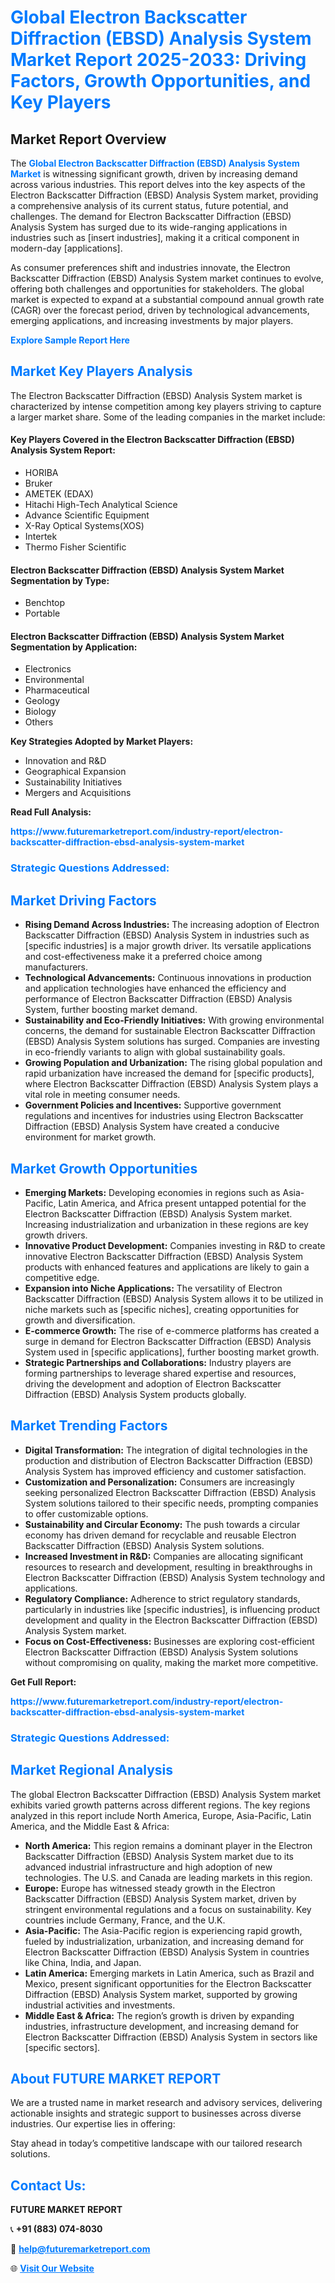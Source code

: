 <h1 style="color: #007BFF;">Global Electron Backscatter Diffraction (EBSD) Analysis System Market Report 2025-2033: Driving Factors, Growth Opportunities, and Key Players</h1>

<section id="overview">
<h2>Market Report Overview</h2>
<p>The <a href="https://www.futuremarketreport.com/industry-report/electron-backscatter-diffraction-ebsd-analysis-system-market" style="color: #007BFF; text-decoration: none;"><strong>Global Electron Backscatter Diffraction (EBSD) Analysis System Market</strong></a> is witnessing significant growth, driven by increasing demand across various industries. This report delves into the key aspects of the Electron Backscatter Diffraction (EBSD) Analysis System market, providing a comprehensive analysis of its current status, future potential, and challenges. The demand for Electron Backscatter Diffraction (EBSD) Analysis System has surged due to its wide-ranging applications in industries such as [insert industries], making it a critical component in modern-day [applications].</p>
<p>As consumer preferences shift and industries innovate, the Electron Backscatter Diffraction (EBSD) Analysis System market continues to evolve, offering both challenges and opportunities for stakeholders. The global market is expected to expand at a substantial compound annual growth rate (CAGR) over the forecast period, driven by technological advancements, emerging applications, and increasing investments by major players.</p>
</section>

<section id="overview">
<p><a href="https://www.futuremarketreport.com/request-sample/reportId=31842" style="color: #007BFF; text-decoration: none;"><strong>Explore Sample Report Here</strong></a></p>
</section>

<section id="key-players">
<h2 style="color: #007BFF;">Market Key Players Analysis</h2>
<p>The Electron Backscatter Diffraction (EBSD) Analysis System market is characterized by intense competition among key players striving to capture a larger market share. Some of the leading companies in the market include:</p>
<h4>Key Players Covered in the Electron Backscatter Diffraction (EBSD) Analysis System Report:</h4>
<ul><li>HORIBA</li><li>Bruker</li><li>AMETEK (EDAX)</li><li>Hitachi High-Tech Analytical Science</li><li>Advance Scientific Equipment</li><li>X-Ray Optical Systems(XOS)</li><li>Intertek</li><li>Thermo Fisher Scientific</li></ul>
<h4>Electron Backscatter Diffraction (EBSD) Analysis System Market Segmentation by Type:</h4>
<ul><li>Benchtop</li><li>Portable</li></ul>

<h4>Electron Backscatter Diffraction (EBSD) Analysis System Market Segmentation by Application:</h4>
<ul><li>Electronics</li><li>Environmental</li><li>Pharmaceutical</li><li>Geology</li><li>Biology</li><li>Others</li></ul>
<p><strong>Key Strategies Adopted by Market Players:</strong></p>
<ul>
<li>Innovation and R&D</li>
<li>Geographical Expansion</li>
<li>Sustainability Initiatives</li>
<li>Mergers and Acquisitions</li>
</ul>
</section>

<section>
<p><strong>Read Full Analysis: </strong></p><a href="https://www.futuremarketreport.com/industry-report/electron-backscatter-diffraction-ebsd-analysis-system-market" style="color: #007BFF; text-decoration: none;"><strong>https://www.futuremarketreport.com/industry-report/electron-backscatter-diffraction-ebsd-analysis-system-market</strong></a>
<h3 style="color: #007BFF;">Strategic Questions Addressed:</h3>
</section>

<section id="driving-factors">
<h2 style="color: #007BFF;">Market Driving Factors</h2>
<ul>
<li><strong>Rising Demand Across Industries:</strong> The increasing adoption of Electron Backscatter Diffraction (EBSD) Analysis System in industries such as [specific industries] is a major growth driver. Its versatile applications and cost-effectiveness make it a preferred choice among manufacturers.</li>
<li><strong>Technological Advancements:</strong> Continuous innovations in production and application technologies have enhanced the efficiency and performance of Electron Backscatter Diffraction (EBSD) Analysis System, further boosting market demand.</li>
<li><strong>Sustainability and Eco-Friendly Initiatives:</strong> With growing environmental concerns, the demand for sustainable Electron Backscatter Diffraction (EBSD) Analysis System solutions has surged. Companies are investing in eco-friendly variants to align with global sustainability goals.</li>
<li><strong>Growing Population and Urbanization:</strong> The rising global population and rapid urbanization have increased the demand for [specific products], where Electron Backscatter Diffraction (EBSD) Analysis System plays a vital role in meeting consumer needs.</li>
<li><strong>Government Policies and Incentives:</strong> Supportive government regulations and incentives for industries using Electron Backscatter Diffraction (EBSD) Analysis System have created a conducive environment for market growth.</li>
</ul>
</section>

<section id="growth-opportunities">
<h2 style="color: #007BFF;">Market Growth Opportunities</h2>
<ul>
<li><strong>Emerging Markets:</strong> Developing economies in regions such as Asia-Pacific, Latin America, and Africa present untapped potential for the Electron Backscatter Diffraction (EBSD) Analysis System market. Increasing industrialization and urbanization in these regions are key growth drivers.</li>
<li><strong>Innovative Product Development:</strong> Companies investing in R&D to create innovative Electron Backscatter Diffraction (EBSD) Analysis System products with enhanced features and applications are likely to gain a competitive edge.</li>
<li><strong>Expansion into Niche Applications:</strong> The versatility of Electron Backscatter Diffraction (EBSD) Analysis System allows it to be utilized in niche markets such as [specific niches], creating opportunities for growth and diversification.</li>
<li><strong>E-commerce Growth:</strong> The rise of e-commerce platforms has created a surge in demand for Electron Backscatter Diffraction (EBSD) Analysis System used in [specific applications], further boosting market growth.</li>
<li><strong>Strategic Partnerships and Collaborations:</strong> Industry players are forming partnerships to leverage shared expertise and resources, driving the development and adoption of Electron Backscatter Diffraction (EBSD) Analysis System products globally.</li>
</ul>
</section>

<section id="trending-factors">
<h2 style="color: #007BFF;">Market Trending Factors</h2>
<ul>
<li><strong>Digital Transformation:</strong> The integration of digital technologies in the production and distribution of Electron Backscatter Diffraction (EBSD) Analysis System has improved efficiency and customer satisfaction.</li>
<li><strong>Customization and Personalization:</strong> Consumers are increasingly seeking personalized Electron Backscatter Diffraction (EBSD) Analysis System solutions tailored to their specific needs, prompting companies to offer customizable options.</li>
<li><strong>Sustainability and Circular Economy:</strong> The push towards a circular economy has driven demand for recyclable and reusable Electron Backscatter Diffraction (EBSD) Analysis System solutions.</li>
<li><strong>Increased Investment in R&D:</strong> Companies are allocating significant resources to research and development, resulting in breakthroughs in Electron Backscatter Diffraction (EBSD) Analysis System technology and applications.</li>
<li><strong>Regulatory Compliance:</strong> Adherence to strict regulatory standards, particularly in industries like [specific industries], is influencing product development and quality in the Electron Backscatter Diffraction (EBSD) Analysis System market.</li>
<li><strong>Focus on Cost-Effectiveness:</strong> Businesses are exploring cost-efficient Electron Backscatter Diffraction (EBSD) Analysis System solutions without compromising on quality, making the market more competitive.</li>
</ul>
</section>

<section>
<p><strong>Get Full Report: </strong></p><a href="https://www.futuremarketreport.com/industry-report/electron-backscatter-diffraction-ebsd-analysis-system-market" style="color: #007BFF; text-decoration: none;"><strong>https://www.futuremarketreport.com/industry-report/electron-backscatter-diffraction-ebsd-analysis-system-market</strong></a>
<h3 style="color: #007BFF;">Strategic Questions Addressed:</h3>
</section>


<section id="regional-analysis">
<h2 style="color: #007BFF;">Market Regional Analysis</h2>
<p>The global Electron Backscatter Diffraction (EBSD) Analysis System market exhibits varied growth patterns across different regions. The key regions analyzed in this report include North America, Europe, Asia-Pacific, Latin America, and the Middle East & Africa:</p>
<ul>
<li><strong>North America:</strong> This region remains a dominant player in the Electron Backscatter Diffraction (EBSD) Analysis System market due to its advanced industrial infrastructure and high adoption of new technologies. The U.S. and Canada are leading markets in this region.</li>
<li><strong>Europe:</strong> Europe has witnessed steady growth in the Electron Backscatter Diffraction (EBSD) Analysis System market, driven by stringent environmental regulations and a focus on sustainability. Key countries include Germany, France, and the U.K.</li>
<li><strong>Asia-Pacific:</strong> The Asia-Pacific region is experiencing rapid growth, fueled by industrialization, urbanization, and increasing demand for Electron Backscatter Diffraction (EBSD) Analysis System in countries like China, India, and Japan.</li>
<li><strong>Latin America:</strong> Emerging markets in Latin America, such as Brazil and Mexico, present significant opportunities for the Electron Backscatter Diffraction (EBSD) Analysis System market, supported by growing industrial activities and investments.</li>
<li><strong>Middle East & Africa:</strong> The region’s growth is driven by expanding industries, infrastructure development, and increasing demand for Electron Backscatter Diffraction (EBSD) Analysis System in sectors like [specific sectors].</li>
</ul>
</section>

<footer>
<h2 style="color: #007BFF;">About FUTURE MARKET REPORT</h2>
<p>We are a trusted name in market research and advisory services, delivering actionable insights and strategic support to businesses across diverse industries. Our expertise lies in offering:</p>

<p>Stay ahead in today’s competitive landscape with our tailored research solutions.</p>

<h2 style="color: #007BFF;">Contact Us:</h2>
<p><strong>FUTURE MARKET REPORT</strong></p>
<p>📞 <strong>+91 (883) 074-8030</strong></p>
<p>📧 <strong><a href="mailto:help@futuremarketreport.com" style="color: #007BFF;">help@futuremarketreport.com</a></strong></p>
<p>🌐 <strong><a href="https://www.futuremarketreport.com/" style="color: #007BFF;">Visit Our Website</a></strong></p>
</footer>